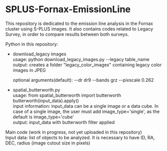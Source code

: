 # SPLUS-Fornax-EmissionLine

This repository is dedicated to the emission line analysis in the Fornax cluster using S-PLUS images.
It also contains codes related to Legacy Survey, in order to compare results between both surveys.

Python in this repository:
* download_legacy images <br>
  usage: python download_legacy_images.py --legacy table_name <br>
  output: creates a folder "legacy_color_images" containing legacy color images in JPEG <br>
  
  optional arguments(default): --dr dr9  --bands grz --pixscale 0.262
  
* spatial_butterworth.py <br>
  usage: from spatial_butterworth import butterworth <br>
         butterworth(input_data).apply() <br>
  input information: input_data can be a single image or a data cube. In case of a single image, 
  the user must add image_type='single', as the default is image_type='cube' <br>
  output: input_data with butterworth filter applied

Main code (work in progress, not yet uploaded in this repository)<br>
Input data: list of objects to be analyzed. It is necessary to have ID, RA, DEC, radius (image cutout size in pixels)

